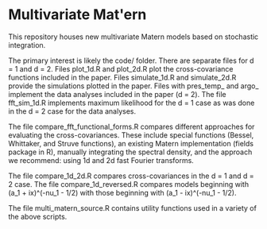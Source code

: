 # Multivariate Mat\'ern 

This repository houses new multivariate Matern models based on stochastic integration. 

The primary interest is likely the code/ folder. 
There are separate files for d = 1 and d = 2. Files plot_1d.R and plot_2d.R plot the cross-covariance functions included in the paper. 
Files simulate_1d.R and simulate_2d.R provide the simulations plotted in the paper. 
Files with pres_temp_ and argo_ implement the data analyses included in the paper (d = 2). 
The file fft_sim_1d.R implements maximum likelihood for the d = 1 case as was done in the d = 2 case for the data analyses.

The file compare_fft_functional_forms.R compares different approaches for evaluating the cross-covariances. These include special functions (Bessel, Whittaker, and Struve functions), an existing Matern implementation (fields package in R), manually integrating the spectral density, and the approach we recommend: using 1d and 2d fast Fourier transforms. 

The file compare_1d_2d.R compares cross-covariances in the d = 1 and d = 2 case. 
The file compare_1d_reversed.R compares models beginning with (a_1 + ix)^(-nu_1 - 1/2) with those beginning with (a_1 - ix)^(-nu_1 - 1/2).

The file multi_matern_source.R contains utility functions used in a variety of the above scripts. 

